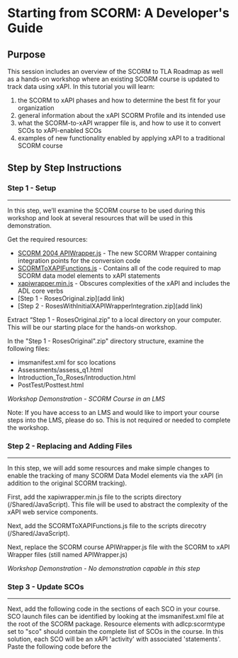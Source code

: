 
# Starting from SCORM: A Developer's Guide

## Purpose
This session includes an overview of the SCORM to TLA Roadmap as well as a hands-on workshop where an existing SCORM course is updated to track data using xAPI.  In this tutorial you will learn:

   1. the SCORM to xAPI phases and how to determine the best fit for your organization
   2. general information about the xAPI SCORM Profile and its intended use
   3. what the SCORM-to-xAPI wrapper file is, and how to use it to convert SCOs to xAPI-enabled SCOs
   4. examples of new functionality enabled by applying xAPI to a traditional SCORM course

## Step by Step Instructions


### Step 1 - Setup
---
In this step, we’ll examine the SCORM course to be used during this workshop and look at several resources that will be used in this demonstration.

Get the required resources:
   * [SCORM 2004 APIWrapper.js](https://github.com/adlnet/SCORM-to-xAPI-Wrapper/blob/master/SCORM2004/APIWrapper.js) - The new SCORM Wrapper containing integration points for the conversion code
   * [SCORMToXAPIFunctions.js](https://github.com/adlnet/SCORM-to-xAPI-Wrapper/blob/master/SCORMToXAPIFunctions.js) - Contains all of the code required to map SCORM data model elements to xAPI statements
   * [xapiwrapper.min.js](https://github.com/adlnet/xAPIWrapper/blob/master/dist/xapiwrapper.min.js) - Obscures complexities of the xAPI and includes the ADL core verbs
   * [Step 1 - RosesOriginal.zip](add link)
   * [Step 2 - RosesWithInitialXAPIWrapperIntegration.zip](add link)

Extract “Step 1 - RosesOriginal.zip” to a local directory on your computer.  This will be our starting place for the hands-on workshop.  

In the "Step 1 - RosesOriginal".zip" directory structure, examine the following files:

   * imsmanifest.xml for sco locations
   * Assessments/assess_q1.html
   * Introduction_To_Roses/Introduction.html
   * PostTest/Posttest.html

*Workshop Demonstration - SCORM Course in an LMS*

Note: If you have access to an LMS and would like to import your course steps into the LMS, please do so.  This is not required or needed to complete the workshop.


### Step 2 - Replacing and Adding Files
---
In this step, we will add some resources and make simple changes to enable the tracking of many SCORM Data Model elements via the xAPI (in addition to the original SCORM tracking).

First, add the xapiwrapper.min.js file to the scripts directory (/Shared/JavaScript).  This file will be used to abstract the complexity of the xAPI web service components.

Next, add the SCORMToXAPIFunctions.js file to the scripts direcotry (/Shared/JavaScript).  

Next, replace the SCORM course APIWrapper.js file with the SCORM to xAPI Wrapper files (still named APIWrapper.js)

*Workshop Demonstration - No demonstration capable in this step*


### Step 3 - Update SCOs
---
Next, add the following code in the <head> sections of each SCO in your course. SCO launch files can be identified by looking at the imsmanifest.xml file at the root of the SCORM package. Resource elements with adlcp:scormtype set to "sco" should contain the complete list of SCOs in the course. In this solution, each SCO will be an xAPI 'activity' with associated 'statements'. Paste the following code before the <script> tag that references the APIWrapper.js file.

``` javascript
<script type="text/javascript">
  var activity = document.location.protocol + "//" + document.location.host + document.location.pathname;
</script>
<script type="text/javascript" src="../Shared/JavaScript/xapiwrapper.min.js"></script>
<script type="text/javascript" src="../Shared/JavaScript/SCORMToXAPIFunctions.js"></script>
```

  * Be sure that the path in the src attribute above points to the location of the minified xapiwrapper.min.js and SCORMToXAPIFunctions.js file. This location assumes that one directory up from the SCO location, that there is a Shared/JavaScript directory with your JavaScript files.

The complete list of SCO launch files for this step (and the following) are included below:

   * /Assessments/assess_q1.html
   * /Assessments/assess_q2.html
   * /Assessments/assess_q3.html
   * /Assessments/assess_q4.html
   * /Color_Symbolism/Color_Symbolism.html
   * /Dead_Heading/Dead_Heading.html
   * /Hybrids/Rose_Hybrids.html
   * /Introduction_To_Roses/Introduction.html
   * /PostTest/Posttest.html
   * /Pruning/Pruning.html
   * /Shearing/Shearing.html
   * /Styles_Of_Floristry/Floristry.html
   * /What_Is_A_Rose/What_Is_A_Rose.html


### Step 4 - Set Activity IDs
---
When using the code in Step 3 above, Activity IDs will be automatically generated based on the URL of the SCO. This may be LMS-dependent, so it is also possible to manually configure your activity URIs by changing a line of javascript code in each SCO. This will also ensure that your activity IRIs do not change when you import a new copy of the course or include the same course in an additional LMS. 

To manually configure your activity URI's make the following update to the code above:

``` javascript
var activity = <manually configured URI goes here>;
```
Add the appropriate identifier in each SCO.  The following list provides sample activity IDs that can be used for this exercise:

   * http://adlnet.gov/courses/roses/q1
   * http://adlnet.gov/courses/roses/q2
   * http://adlnet.gov/courses/roses/q3
   * http://adlnet.gov/courses/roses/q4
   * http://adlnet.gov/courses/roses/symbolism
   * http://adlnet.gov/courses/roses/deadheading
   * http://adlnet.gov/courses/roses/hybrids
   * http://adlnet.gov/courses/roses/introduction
   * http://adlnet.gov/courses/roses/posttest
   * http://adlnet.gov/courses/roses/pruning
   * http://adlnet.gov/courses/roses/shearing
   * http://adlnet.gov/courses/roses/styles
   * http://adlnet.gov/courses/roses/what


### Step 5 - Configure LRS Information
---
Several configuration values must be set in the updated APIWrapper.js file.  In order for the wrapper to communicate to an LRS and include relevent contextual information, the LRS information, course identifier and LMS home page are required. In "doInitialize()" method in APIWrapper.js, configure the following lines of code as indicated below:

``` javascript
// xAPI Extension
  var config = {
      lrs:{
         endpoint:"https://lrs.adlnet.gov/xapi/",
         user:"adlbootcamp",
         password:"1234"
      },
      courseId:"http://adlnet.gov/courses/roses",
      lmsHomePage:"http://www.mylms.com",
      isScorm2004:true
  };
```
Now the course can be imported into your LMS and used to track a subset of SCORM data via the xAPI.

### Extra Credit
Now that the course is updated to track to an LRS, you can access data historically not available to a SCORM SCO.  For example, you can get all of the scores associated with the post test and show the learner's score vs. the average of the class. 

In the SCORM to xAPI functions file (/Shared/JavaScript/SCORMToXAPIFunctions.js), add a function to get ALL statements from the LRS based on search/query parameters.  The complete function is listed below.

``` javascript
/*****************************************************************************
**
** xAPI Extension
**
** This function is used get all statements via looping through "more" 
** 
** Note: This function uses xAPI natively and does not correspond to
**       SCORM functionality.  
**
*****************************************************************************/
function GetCompleteStatementListFromLRS(search)
{
    var result = ADL.XAPIWrapper.getStatements(search);
    var statements = result.statements;

    while(result.more && result.more !== "")
    {
        var res = ADL.XAPIWrapper.getStatements(null, result.more);
        var stmts = res.statements;

        statements.push.apply(statements, stmts);

        result = res;
    }   

    return statements;
}
```

Then add a function that returns a custom score object that contains data about the score (the average, total number of scores, and total of the scores).   The complete function is listed below.

``` javascript
/*****************************************************************************
**
** xAPI Extension
**
** This function is used get the average score on the exam 
** 
** Note: This function uses xAPI natively and does not correspond to
**       SCORM functionality.  It is not possible to query other learners'
**       data with the SCORM Run-Time API
**
*****************************************************************************/
function getScoreData()
{
   console.log("getScoreData");

   // Set up object for score data
   var scoreStructure = new Object();
   scoreStructure.totalNumberOfScores = 0;
   scoreStructure.totalScores = 0;
   scoreStructure.average = 0;


   var search = ADL.XAPIWrapper.searchParams();
   search['activity'] = activity;
   search['verb'] = ADL.verbs.scored.id;
   
   var statements = GetCompleteStatementListFromLRS(search);

   for (var i=0; i < statements.length; i++)
   {
      console.log("   looping");
      // figure out the average
      if (statements[i].result != undefined)
      {
         console.log("   have a valid result");
         scoreStructure.totalNumberOfScores++;
         scoreStructure.totalScores = scoreStructure.totalScores + statements[i].result.score.scaled;
         console.log("      total number of scores: " + scoreStructure.totalNumberOfScores);
         console.log("      total of scores: " + scoreStructure.totalScores);           
      }
   }  

   scoreStructure.average = scoreStructure.totalScores / scoreStructure.totalNumberOfScores;
   console.log("average: " + scoreStructure.average);

   return scoreStructure;
}
```

Next, update the post test (/PostTest/Posttest.html) to call the new getScoreData() function and display the results.  Add the following code above the “res.innerHTML = message;” line.

``` javascript
  // xAPI Extension
  var scoreStructure = getScoreData();
  message += "<br /><br />";
  message += "<strong>Experience API-Enabled Data:</strong>";
  message += "<br />";
  message += "Average score is: " + scoreStructure.average;
  message += "<br />";
  message += "Total number of scores: " + scoreStructure.totalNumberOfScores;
```


